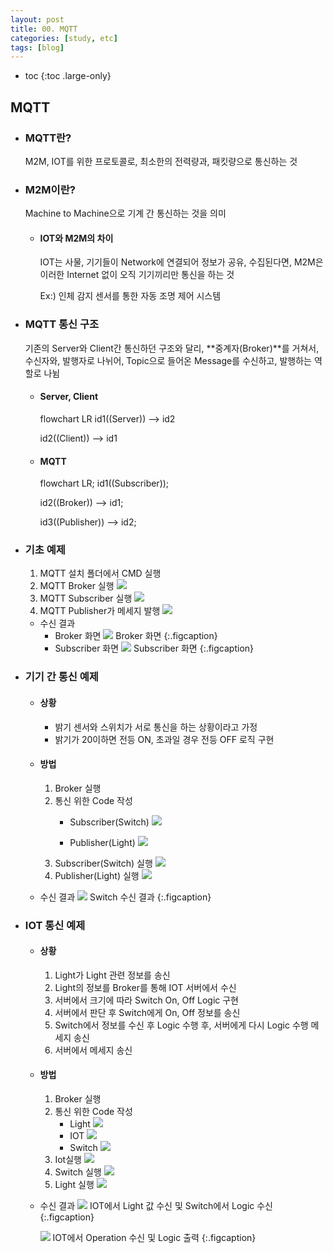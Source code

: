 ```yaml
---
layout: post
title: 00. MQTT
categories: [study, etc]
tags: [blog]
---
```


- toc
{:toc .large-only}

## MQTT
+ ### MQTT란?
    M2M, IOT를 위한 프로토콜로, 최소한의 전력량과, 패킷량으로 통신하는 것

+ ### M2M이란?
    Machine to Machine으로 기계 간 통신하는 것을 의미

    + #### IOT와 M2M의 차이
        IOT는 사물, 기기들이 Network에 연결되어 정보가 공유, 수집된다면, M2M은 이러한 Internet 없이 오직 기기끼리만 통신을 하는 것

        Ex:) 인체 감지 센서를 통한 자동 조명 제어 시스템


+ ### MQTT 통신 구조
    기존의 Server와 Client간 통신하던 구조와 달리, **중계자(Broker)**를 거쳐서, 수신자와, 발행자로 나뉘어, Topic으로 들어온 Message를 수신하고, 발행하는 역할로 나뉨


    + #### Server, Client
        flowchart LR
        id1((Server)) --> id2

        id2((Client)) --> id1


    + #### MQTT
        <div class="mermaid">
        flowchart LR;
        id1((Subscriber));

        id2((Broker)) --> id1;

        id3((Publisher)) --> id2;
        <div class="mermaid">

+ ### 기초 예제
  1. MQTT 설치 폴더에서 CMD 실행
  2. MQTT Broker 실행
    ![](../../../assets\img\study\etc\ExecuteBroker.PNG)
  3. MQTT Subscriber 실행
    ![](../../../assets\img\study\etc\ExecuteSubscriber.PNG)
  4. MQTT Publisher가 메세지 발행
    ![](../../../assets\img\study\etc\ExecutePublisher.PNG)
  

  + 수신 결과
    + Broker 화면
        ![](../../../assets\img\study\etc\ResultBroker.PNG)
        Broker 화면
        {:.figcaption}
    + Subscriber 화면
        ![](../../../assets\img\study\etc\ResultSubscriber.PNG)
        Subscriber 화면
        {:.figcaption}


+ ### 기기 간 통신 예제
    + #### 상황
      + 밝기 센서와 스위치가 서로 통신을 하는 상황이라고 가정
      + 밝기가 20이하면 전등 ON, 초과일 경우 전등 OFF 로직 구현


    + #### 방법
        1. Broker 실행
        2. 통신 위한 Code 작성
            + Subscriber(Switch)
                ![](../../../assets/img/study//etc/Client_Switch_Code.PNG)
                
            + Publisher(Light)
                ![](../../../assets\img\study\etc\Client_Light_Code.PNG)
        3. Subscriber(Switch) 실행
            ![](../../../assets\img\study\etc\ExecuteClientSwitch.PNG)
        4. Publisher(Light) 실행
            ![](../../../assets\img\study\etc\ExecuteClientLight.PNG)

    + 수신 결과
        ![](../../../assets\img\study\etc\ResultClientSwitch.PNG)
        Switch 수신 결과
        {:.figcaption}

+ ### IOT 통신 예제
    + #### 상황
      1. Light가 Light 관련 정보를 송신
      2. Light의 정보를 Broker를 통해 IOT 서버에서 수신
      3. 서버에서 크기에 따라 Switch On, Off Logic 구현
      4. 서버에서 판단 후 Switch에게 On, Off 정보를 송신
      5. Switch에서 정보를 수신 후 Logic 수행 후, 서버에게 다시 Logic 수행 메세지 송신
      6. 서버에서 메세지 송신

    + #### 방법
        1. Broker 실행
        2. 통신 위한 Code 작성
            + Light
                ![](../../../assets\img\study\etc\Iot_Light.PNG)
            + IOT
                ![](../../../assets\img\study\etc\Iot_Iot.PNG)
            + Switch
                ![](../../../assets\img\study\etc\Iot_Switch.PNG)
        3. Iot실행
            ![](../../../assets\img\study\etc\ExecuteIot.PNG)
        4. Switch 실행
            ![](../../../assets\img\study\etc\ExecuteSwitch.PNG)
        5. Light 실행
            ![](../../../assets\img\study\etc\ExecuteSwitch.PNG)

    + 수신 결과
        ![](../../../assets\img\study\etc\ResultIot.PNG)
        IOT에서 Light 값 수신 및 Switch에서 Logic 수신
        {:.figcaption}

        ![](../../../assets\img\study\etc\ResultSwitch.PNG)
        IOT에서 Operation 수신 및 Logic 출력
        {:.figcaption}